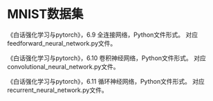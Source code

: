 # MNIST数据集

《白话强化学习与pytorch》，6.9 全连接网络，Python文件形式。
对应feedforward_neural_network.py文件。

《白话强化学习与pytorch》，6.10 卷积神经网络，Python文件形式。
对应convolutional_neural_network.py文件。

《白话强化学习与pytorch》，6.11 循环神经网络，Python文件形式。
对应recurrent_neural_network.py文件。